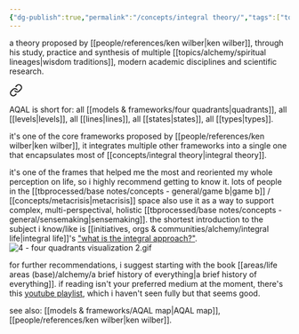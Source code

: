 ```yaml
---
{"dg-publish":true,"permalink":"/concepts/integral theory/","tags":["top3","🌿","alchemy","sensemaking"],"created":"2022-03-24T17:31:07.911-03:00","updated":"2024-06-20T17:07:48.012-03:00"}
---
```


a theory proposed by [[people/references/ken wilber\|ken wilber]], through his study, practice and synthesis of multiple [[topics/alchemy/spiritual lineages\|wisdom traditions]], modern academic disciplines and scientific research.


<div class="transclusion internal-embed is-loaded"><a class="markdown-embed-link" href="/models-and-frameworks/aqal/" aria-label="Open link"><svg xmlns="http://www.w3.org/2000/svg" width="24" height="24" viewBox="0 0 24 24" fill="none" stroke="currentColor" stroke-width="2" stroke-linecap="round" stroke-linejoin="round" class="svg-icon lucide-link"><path d="M10 13a5 5 0 0 0 7.54.54l3-3a5 5 0 0 0-7.07-7.07l-1.72 1.71"></path><path d="M14 11a5 5 0 0 0-7.54-.54l-3 3a5 5 0 0 0 7.07 7.07l1.71-1.71"></path></svg></a><div class="markdown-embed">




AQAL is short for: all [[models & frameworks/four quadrants\|quadrants]], all [[levels\|levels]], all [[lines\|lines]], all [[states\|states]], all [[types\|types]].

it's one of the core frameworks proposed by [[people/references/ken wilber\|ken wilber]], it integrates multiple other frameworks into a single one that encapsulates most of [[concepts/integral theory\|integral theory]].

it's one of the frames that helped me the most and reoriented my whole perception on life, so i highly recommend getting to know it. lots of people in the [[tbprocessed/base notes/concepts - general/game b\|game b]] / [[concepts/metacrisis\|metacrisis]] space also use it as a way to support complex, multi-perspectival, holistic [[tbprocessed/base notes/concepts - general/sensemaking\|sensemaking]]. 
the shortest introduction to the subject i know/like is [[initiatives, orgs & communities/alchemy/integral life\|integral life]]'s ["what is the integral approach?"](https://integrallife.com/what-is-integral-approach/). 
![4 - four quadrants visualization 2.gif](/img/user/assets/4%20-%20four%20quadrants%20visualization%202.gif)

</div></div>


for further recommendations, i suggest starting with the book [[areas/life areas (base)/alchemy/a brief history of everything\|a brief history of everything]]. if reading isn't your preferred medium at the moment, there's this [youtube playlist](https://www.youtube.com/playlist?list=PLgMC56yzL6LwzEAjsdlj9BGzFCm1_3URZ), which i haven't seen fully but that seems good.

see also: [[models & frameworks/AQAL map\|AQAL map]], [[people/references/ken wilber\|ken wilber]].